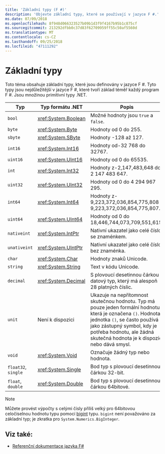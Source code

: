 ```yaml
---
title: 'Základní typy (F #)'
description: 'Objevte základní typy, které se používají v jazyce F #.'
ms.date: 07/09/2018
ms.openlocfilehash: 8f948d066323527b09b1d3f9f4167b95b1c875cf
ms.sourcegitcommit: 213292dfbb0c37d83f62709959ff55c50af5560d
ms.translationtype: MT
ms.contentlocale: cs-CZ
ms.lasthandoff: 09/25/2018
ms.locfileid: "47111292"
---
```

# <a name="basic-types"></a>Základní typy

Toto téma obsahuje základní typy, které jsou definovány v jazyce F #. Tyto typy jsou nejdůležitější v jazyce F #, které tvoří základ téměř každý program F #. Jsou množinou primitivní typy .NET.

|Typ|Typ formátu .NET|Popis|
|----|---------|-----------|
|`bool`|<xref:System.Boolean>|Možné hodnoty jsou `true` a `false`.|
|`byte`|<xref:System.Byte>|Hodnoty od 0 do 255.|
|`sbyte`|<xref:System.SByte>|Hodnoty -128 až 127.|
|`int16`|<xref:System.Int16>|Hodnoty od-32 768 do 32767.|
|`uint16`|<xref:System.UInt16>|Hodnoty od 0 do 65535.|
|`int`|<xref:System.Int32>|Hodnoty z-2,147,483,648 do 2 147 483 647.|
|`uint32`|<xref:System.UInt32>|Hodnoty od 0 do 4 294 967 295.|
|`int64`|<xref:System.Int64>|Hodnoty z-9,223,372,036,854,775,808 9,223,372,036,854,775,807.|
|`uint64`|<xref:System.UInt64>|Hodnoty od 0 do 18,446,744,073,709,551,615.|
|`nativeint`|<xref:System.IntPtr>|Nativní ukazatel jako celé číslo se znaménkem.|
|`unativeint`|<xref:System.UIntPtr>|Nativní ukazatel jako celé číslo bez znaménka.|
|`char`|<xref:System.Char>|Hodnoty znaků Unicode.|
|`string`|<xref:System.String>|Text v kódu Unicode.|
|`decimal`|<xref:System.Decimal>|S plovoucí desetinnou čárkou datový typ, který má alespoň 28 platných číslic.|
|`unit`|Není k dispozici|Ukazuje na nepřítomnost skutečnou hodnotu. Typ má pouze jeden formální hodnotu, která je označena `()`. Hodnota jednotka `()`, se často používá jako zástupný symbol, kdy je potřeba hodnotu, ale žádná skutečná hodnota je k dispozici nebo dává smysl.|
|`void`|<xref:System.Void>|Označuje žádný typ nebo hodnota.|
|`float32`, `single`|<xref:System.Single>|Bod typ s plovoucí desetinnou čárkou 32-bit.|
|`float`, `double`|<xref:System.Double>|Bod typ s plovoucí desetinnou čárkou 64bitové.|

>[!NOTE]
Můžete provést výpočty s celými čísly příliš velký pro 64bitovou celočíselnou hodnotu typu pomocí [bigint](https://msdn.microsoft.com/library/dc8be18d-4042-46c4-b136-2f21a84f6efa) typu. `bigint` není považováno za základní typ; je zkratka pro `System.Numerics.BigInteger`.

## <a name="see-also"></a>Viz také:

- [Referenční dokumentace jazyka F#](index.md)
